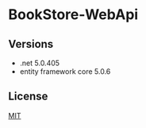 # BookStore-WebApi

## Versions
- .net 5.0.405
- entity framework core 5.0.6

## License
[MIT](https://choosealicense.com/licenses/mit/)
